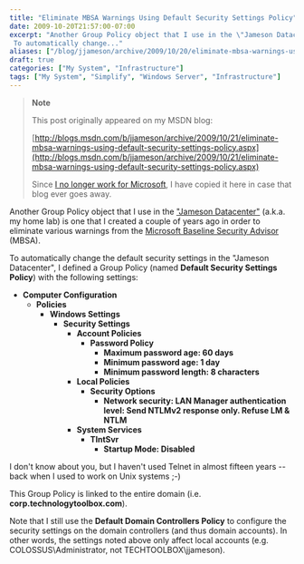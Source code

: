 ```yaml
---
title: "Eliminate MBSA Warnings Using Default Security Settings Policy"
date: 2009-10-20T21:57:00-07:00
excerpt: "Another Group Policy object that I use in the \"Jameson Datacenter\" (a.k.a. my home lab) is one that I created a couple of years ago in order to eliminate various warnings from the Microsoft Baseline Security Advisor (MBSA). 
 To automatically change..."
aliases: ["/blog/jjameson/archive/2009/10/20/eliminate-mbsa-warnings-using-default-security-settings-policy.aspx"]
draft: true
categories: ["My System", "Infrastructure"]
tags: ["My System", "Simplify", "Windows Server", "Infrastructure"]
---
```


> **Note**
>
> This post originally appeared on my MSDN blog:
>
> [http://blogs.msdn.com/b/jjameson/archive/2009/10/21/eliminate-mbsa-warnings-using-default-security-settings-policy.aspx](http://blogs.msdn.com/b/jjameson/archive/2009/10/21/eliminate-mbsa-warnings-using-default-security-settings-policy.aspx)
>
> Since [I no longer work for Microsoft](/blog/jjameson/2011/09/02/last-day-with-microsoft), I have copied it here in case that blog ever goes away.

Another Group Policy object that I use in the ["Jameson Datacenter"](/blog/jjameson/2009/09/14/the-jameson-datacenter) (a.k.a. my home lab) is one that I created a couple of years ago in order to eliminate various warnings from the [Microsoft Baseline Security Advisor](http://technet.microsoft.com/en-us/security/cc184924.aspx) (MBSA).

To automatically change the default security settings in the "Jameson Datacenter", I defined a Group Policy (named **Default Security Settings Policy**) with the following settings:

- **Computer Configuration**
  - **Policies**
    - **Windows Settings**
      - **Security Settings**
        - **Account Policies**
          - **Password Policy**
            - **Maximum password age: 60 days**
            - **Minimum password age: 1 day**
            - **Minimum password length: 8 characters**
        - **Local Policies**
          - **Security Options**
            - **Network security: LAN Manager authentication level: Send NTLMv2 response only. Refuse LM & NTLM**
        - **System Services**
          - **TlntSvr**
            - **Startup Mode: Disabled**

I don't know about you, but I haven't used Telnet in almost fifteen years -- back when I used to work on Unix systems ;-)

This Group Policy is linked to the entire domain (i.e. **corp.technologytoolbox.com**).

Note that I still use the **Default Domain Controllers Policy** to configure the security settings on the domain controllers (and thus domain accounts). In other words, the settings noted above only affect local accounts (e.g. COLOSSUS\Administrator, not TECHTOOLBOX\jjameson).


